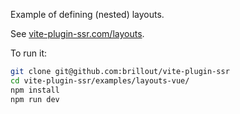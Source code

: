 Example of defining (nested) layouts.

See [vite-plugin-ssr.com/layouts](https://vite-plugin-ssr.com/layouts).

To run it:

```bash
git clone git@github.com:brillout/vite-plugin-ssr
cd vite-plugin-ssr/examples/layouts-vue/
npm install
npm run dev
```
